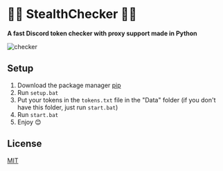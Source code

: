 # :male_detective: StealthChecker :male_detective:

**A fast Discord token checker with proxy support made in Python**

![checker](https://user-images.githubusercontent.com/82495646/163849686-28bdc5bf-b56e-4c66-9ac7-6ea15a946aa9.png)

## Setup

1. Download the package manager [pip](https://pip.pypa.io/en/stable/)
2. Run `setup.bat`
3. Put your tokens in the `tokens.txt` file in the "Data" folder (if you don't have this folder, just run `start.bat`)
4. Run `start.bat`
5. Enjoy :blush:

## License

[MIT](https://choosealicense.com/licenses/mit/)
